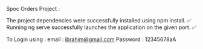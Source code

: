 Spoc Orders Project :

The project dependencies were successfully installed using npm install. :white_check_mark:
Running ng serve successfully launches the application on the given port. :white_check_mark:


To Login using :
 email : ibrahim@gmail.com
 Password : 12345678aA
